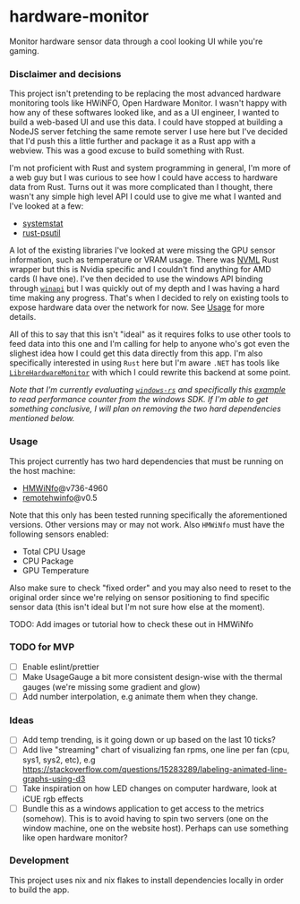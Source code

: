 # hardware-monitor

Monitor hardware sensor data through a cool looking UI while you're gaming.

### Disclaimer and decisions
This project isn't pretending to be replacing the most advanced hardware monitoring tools like HWiNFO, Open Hardware Monitor. I wasn't happy with how any of these softwares looked like, and as a UI engineer, I wanted to build a web-based UI and use this data. I could have stopped at building a NodeJS server fetching the same remote server I use here but I've decided that I'd push this a little further and package it as a Rust app with a webview. This was a good excuse to build something with Rust.

I'm not proficient with Rust and system programming in general, I'm more of a web guy but I was curious to see how I could have access to hardware data from Rust. Turns out it was more complicated than I thought, there wasn't any simple high level API I could use to give me what I wanted and I've looked at a few:

- [systemstat](https://github.com/valpackett/systemstat)
- [rust-psutil](https://github.com/rust-psutil/rust-psutil)

A lot of the existing libraries I've looked at were missing the GPU sensor information, such as temperature or VRAM usage. There was [NVML](https://docs.rs/nvml-wrapper/latest/nvml_wrapper/) Rust wrapper but this is Nvidia specific and I couldn't find anything for AMD cards (I have one). I've then decided to use the windows API binding through [`winapi`](https://docs.rs/winapi/latest/winapi/) but I was quickly out of my depth and I was having a hard time making any progress. That's when I decided to rely on existing tools to expose hardware data over the network for now. See [Usage](#usage) for more details.

All of this to say that this isn't "ideal" as it requires folks to use other tools to feed data into this one and I'm calling for help to anyone who's got even the slighest idea how I could get this data directly from this app. I'm also specifically interested in using `Rust` here but I'm aware `.NET` has tools like [`LibreHardwareMonitor`](https://github.com/LibreHardwareMonitor/LibreHardwareMonitor) with which I could rewrite this backend at some point.

_Note that I'm currently evaluating [`windows-rs`](https://github.com/microsoft/windows-rs) and specifically this [example](https://github.com/microsoft/windows-rs/blob/0.48.0/crates/samples/windows/counter/src/main.rs) to read performance counter from the windows SDK. If I'm able to get something conclusive, I will plan on removing the two hard dependencies mentioned below._

### Usage

This project currently has two hard dependencies that must be running on the host machine:

- [HMWiNfo](https://www.hwinfo.com/download/)@v736-4960
- [remotehwinfo](https://github.com/Demion/remotehwinfo)@v0.5

Note that this only has been tested running specifically the aforementioned versions. Other versions may or may not work.
Also `HMWiNfo` must have the following sensors enabled:

- Total CPU Usage
- CPU Package
- GPU Temperature

Also make sure to check "fixed order" and you may also need to reset to the original order since we're relying on sensor positioning to find specific sensor data (this isn't ideal but I'm not sure how else at the moment).

TODO: Add images or tutorial how to check these out in HMWiNfo


### TODO for MVP

- [ ] Enable eslint/prettier
- [ ] Make UsageGauge a bit more consistent design-wise with the thermal gauges (we're missing some gradient and glow)
- [ ] Add number interpolation, e.g animate them when they change.

### Ideas

- [ ] Add temp trending, is it going down or up based on the last 10 ticks?
- [ ] Add live "streaming" chart of visualizing fan rpms, one line per fan (cpu, sys1, sys2, etc), e.g https://stackoverflow.com/questions/15283289/labeling-animated-line-graphs-using-d3
- [ ] Take inspiration on how LED changes on computer hardware, look at iCUE rgb effects
- [ ] Bundle this as a windows application to get access to the metrics (somehow). This is to avoid having to spin two servers (one on the window machine, one on the website host). Perhaps can use something like open hardware monitor?

### Development

This project uses nix and nix flakes to install dependencies locally in order to build the app.
